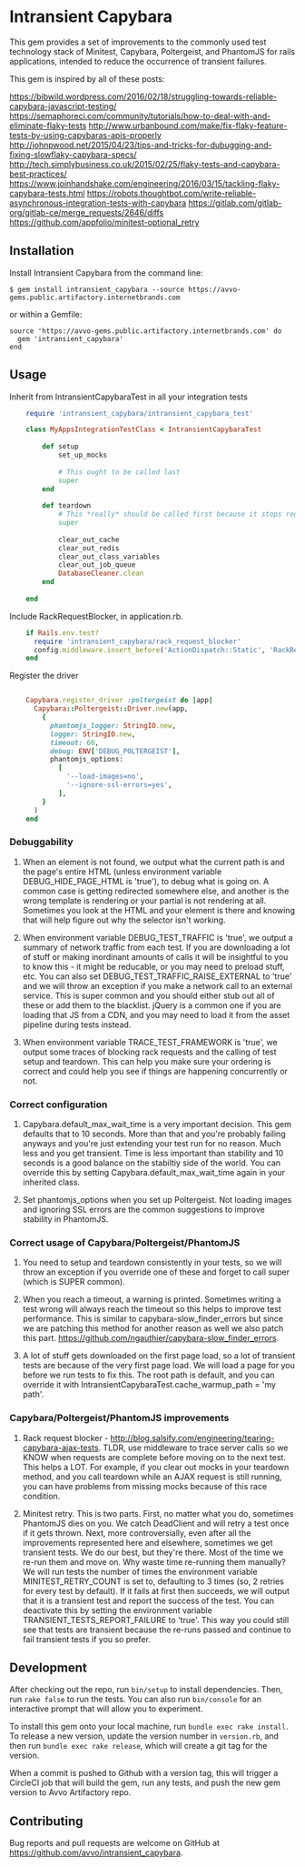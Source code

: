 # Intransient Capybara

This gem provides a set of improvements to the commonly used test technology stack of Minitest, Capybara, Poltergeist, and PhantomJS for rails applications, intended to reduce the occurrence of transient failures.

This gem is inspired by all of these posts:

https://bibwild.wordpress.com/2016/02/18/struggling-towards-reliable-capybara-javascript-testing/
https://semaphoreci.com/community/tutorials/how-to-deal-with-and-eliminate-flaky-tests
http://www.urbanbound.com/make/fix-flaky-feature-tests-by-using-capybaras-apis-properly
http://johnpwood.net/2015/04/23/tips-and-tricks-for-dubugging-and-fixing-slowflaky-capybara-specs/
http://tech.simplybusiness.co.uk/2015/02/25/flaky-tests-and-capybara-best-practices/
https://www.joinhandshake.com/engineering/2016/03/15/tackling-flaky-capybara-tests.html
https://robots.thoughtbot.com/write-reliable-asynchronous-integration-tests-with-capybara
https://gitlab.com/gitlab-org/gitlab-ce/merge_requests/2646/diffs
https://github.com/appfolio/minitest-optional_retry

## Installation

Install Intransient Capybara from the command line:

    $ gem install intransient_capybara --source https://avvo-gems.public.artifactory.internetbrands.com

or within a Gemfile:

    source 'https://avvo-gems.public.artifactory.internetbrands.com' do
      gem 'intransient_capybara'
    end

## Usage

Inherit from IntransientCapybaraTest in all your integration tests

```ruby
    require 'intransient_capybara/intransient_capybara_test'

    class MyAppsIntegrationTestClass < IntransientCapybaraTest
    
        def setup
            set_up_mocks
            
            # This ought to be called last
            super
        end
        
        def teardown
            # This *really* should be called first because it stops requests before you clear stuff out
            super
            
            clear_out_cache
            clear_out_redis
            clear_out_class_variables
            clear_out_job_queue
            DatabaseCleaner.clean
        end
    
    end
```

Include RackRequestBlocker, in application.rb.

```ruby
    if Rails.env.test?
      require 'intransient_capybara/rack_request_blocker'
      config.middleware.insert_before('ActionDispatch::Static', 'RackRequestBlocker')
    end
```

Register the driver

```ruby

    Capybara.register_driver :poltergeist do |app|
      Capybara::Poltergeist::Driver.new(app,
        {
          phantomjs_logger: StringIO.new,
          logger: StringIO.new,
          timeout: 60,
          debug: ENV['DEBUG_POLTERGEIST'],
          phantomjs_options:
            [
              '--load-images=no',
              '--ignore-ssl-errors=yes',
            ],
        }
      )
    end

```

### Debuggability

1. When an element is not found, we output what the current path is and the page's entire HTML (unless environment variable DEBUG_HIDE_PAGE_HTML is 'true'), to debug what is going on.  A common case is getting redirected somewhere else, and another is the wrong template is rendering or your partial is not rendering at all.  Sometimes you look at the HTML and your element is there and knowing that will help figure out why the selector isn't working.

2. When environment variable DEBUG_TEST_TRAFFIC is 'true', we output a summary of network traffic from each test.  If you are downloading a lot of stuff or making inordinant amounts of calls it will be insightful to you to know this - it might be reducable, or you may need to preload stuff, etc.  You can also set DEBUG_TEST_TRAFFIC_RAISE_EXTERNAL to 'true' and we will throw an exception if you make a network call to an external service.  This is super common and you should either stub out all of these or add them to the blacklist.  jQuery is a common one if you are loading that JS from a CDN, and you may need to load it from the asset pipeline during tests instead.

3. When environment variable TRACE_TEST_FRAMEWORK is 'true', we output some traces of blocking rack requests and the calling of test setup and teardown.  This can help you make sure your ordering is correct and could help you see if things are happening concurrently or not.

### Correct configuration

1. Capybara.default_max_wait_time is a very important decision.  This gem defaults that to 10 seconds.  More than that and you're probably failing anyways and you're just extending your test run for no reason.  Much less and you get transient.  Time is less important than stability and 10 seconds is a good balance on the stabiltiy side of the world.  You can override this by setting Capybara.default_max_wait_time again in your inherited class.

2. Set phantomjs_options when you set up Poltergeist.  Not loading images and ignoring SSL errors are the common suggestions to improve stability in PhantomJS.

### Correct usage of Capybara/Poltergeist/PhantomJS

1. You need to setup and teardown consistently in your tests, so we will throw an exception if you override one of these and forget to call super (which is SUPER common).

2. When you reach a timeout, a warning is printed.  Sometimes writing a test wrong will always reach the timeout so this helps to improve test performance.  This is similar to capybara-slow_finder_errors but since we are patching this method for another reason as well we also patch this part.  https://github.com/ngauthier/capybara-slow_finder_errors.

3. A lot of stuff gets downloaded on the first page load, so a lot of transient tests are because of the very first page load.  We will load a page for you before we run tests to fix this.  The root path is default, and you can override it with IntransientCapybaraTest.cache_warmup_path = 'my path'.

### Capybara/Poltergeist/PhantomJS improvements

1. Rack request blocker - http://blog.salsify.com/engineering/tearing-capybara-ajax-tests.  TLDR, use middleware to trace server calls so we KNOW when requests are complete before moving on to the next test.  This helps a LOT.  For example, if you clear out mocks in your teardown method, and you call teardown while an AJAX request is still running, you can have problems from missing mocks because of this race condition.

2. Minitest retry.  This is two parts.  First, no matter what you do, sometimes PhantomJS dies on you.  We catch DeadClient and will retry a test once if it gets thrown.  Next, more controversially, even after all the improvements represented here and elsewhere, sometimes we get transient tests.  We do our best, but they're there.  Most of the time we re-run them and move on.  Why waste time re-running them manually?  We will run tests the number of times the environment variable MINITEST_RETRY_COUNT is set to, defaulting to 3 times (so, 2 retries for every test by default).  If it fails at first then succeeds, we will output that it is a transient test and report the success of the test.  You can deactivate this by setting the environment variable TRANSIENT_TESTS_REPORT_FAILURE to 'true'.  This way you could still see that tests are transient because the re-runs passed and continue to fail transient tests if you so prefer.

## Development

After checking out the repo, run `bin/setup` to install dependencies. Then, run `rake false` to run the tests. You can also run `bin/console` for an interactive prompt that will allow you to experiment.

To install this gem onto your local machine, run `bundle exec rake install`. To release a new version, update the version number in `version.rb`, and then run `bundle exec rake release`, which will create a git tag for the version.

When a commit is pushed to Github with a version tag, this will trigger a CircleCI job that will build the gem, run any tests, and push the new gem version to Avvo Artifactory repo.

## Contributing

Bug reports and pull requests are welcome on GitHub at https://github.com/avvo/intransient_capybara.

